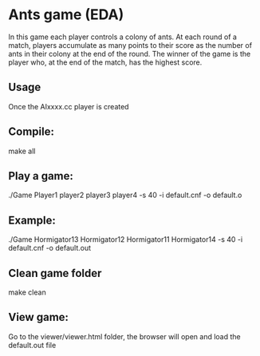 # Ants game (EDA)

In this game each player controls a colony of ants. At each round of a match, players accumulate as many points to their score as the number of ants in their colony at the end of the round. The winner of the game is the player who, at the end of the match, has the highest score.

## Usage

Once the AIxxxx.cc player is created



## Compile:

make all

## Play a game:

./Game Player1 player2 player3 player4 -s 40 -i default.cnf -o default.o

## Example:

./Game Hormigator13 Hormigator12 Hormigator11 Hormigator14 -s 40 -i default.cnf -o default.out

## Clean game folder
make clean

## View game:

Go to the viewer/viewer.html folder, the browser will open and load the default.out file
